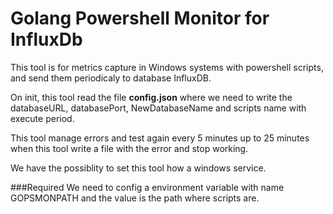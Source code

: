 # Golang Powershell Monitor for InfluxDb

This tool is for metrics capture in Windows systems with powershell scripts, and send them periodicaly to database InfluxDB.

On init, this tool read the file **config.json** where we need to write the databaseURL, databasePort, NewDatabaseName and scripts name with execute period.

This tool manage errors and test again every 5 minutes up to 25 minutes when this tool write a file with the error and stop working.

We have the possiblity to set this tool how a windows service.

###Required
We need to config a environment variable with name GOPSMONPATH and the value is the path where scripts are. 
